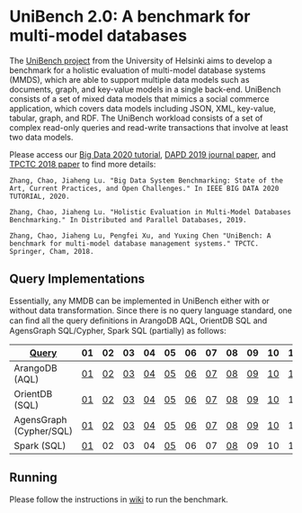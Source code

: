 # UniBench 2.0: A benchmark for multi-model databases
The [UniBench project](https://www.helsinki.fi/en/researchgroups/unified-database-management-systems-udbms/unibench-towards-benchmarking-multi-model-dbms) from the University of Helsinki aims to develop a benchmark for a holistic evaluation of multi-model database systems (MMDS), which are able to support multiple data models such as documents, graph, and key-value models in a single back-end. UniBench consists of a set of mixed data models that mimics a social commerce application, which covers data models including JSON, XML, key-value, tabular,  graph, and RDF. The UniBench workload consists of a set of complex read-only queries and read-write transactions that involve at least two data models.

Please access our [Big Data 2020 tutorial](https://www.helsinki.fi/en/researchgroups/unified-database-management-systems-udbms/ieee-big-data-2020-tutorial), [DAPD 2019 journal paper](http://link.springer.com/article/10.1007/s10619-019-07279-6), and [TPCTC 2018 paper](https://www.cs.helsinki.fi/u/jilu/documents/UniBench.pdf) to find more details:

```
Zhang, Chao, Jiaheng Lu. "Big Data System Benchmarking: State of the Art, Current Practices, and Open Challenges." In IEEE BIG DATA 2020 TUTORIAL, 2020.

Zhang, Chao, Jiaheng Lu. "Holistic Evaluation in Multi-Model Databases Benchmarking." In Distributed and Parallel Databases, 2019.

Zhang, Chao, Jiaheng Lu, Pengfei Xu, and Yuxing Chen "UniBench: A benchmark for multi-model database management systems." TPCTC. Springer, Cham, 2018.
```

## Query Implementations
Essentially, any MMDB can be implemented in UniBench either with or without data transformation. Since there is no query language standard, one can ﬁnd all the query deﬁnitions in ArangoDB AQL, OrientDB SQL and AgensGraph SQL/Cypher, Spark SQL (partially) as follows:

| [Query](https://github.com/HY-UDBMS/UniBench_new/blob/master/src/main/java/MMDB.java)  | 01 | 02 | 03 | 04 | 05 | 06 | 07 | 08 | 09| 10 | 11 | 12 | 13 | 14 | 15 |
| -------------- | --- | --- | --- | --- | --- | --- | --- | --- | --- | --- | --- | --- | --- | --- | --- |
| ArangoDB (AQL) | [01](https://github.com/Rucchao/UniBench_new/blob/master/src/main/java/Arango.java) | [02](https://github.com/Rucchao/UniBench_new/blob/master/src/main/java/Arango.java) | [03](https://github.com/Rucchao/UniBench_new/blob/master/src/main/java/Arango.java) | [04](https://github.com/Rucchao/UniBench_new/blob/master/src/main/java/Arango.java) | [05](https://github.com/Rucchao/UniBench_new/blob/master/src/main/java/Arango.java) | [06](https://github.com/Rucchao/UniBench_new/blob/master/src/main/java/Arango.java) | [07](https://github.com/Rucchao/UniBench_new/blob/master/src/main/java/Arango.java) | [08](https://github.com/Rucchao/UniBench_new/blob/master/src/main/java/Arango.java) | [09](https://github.com/Rucchao/UniBench_new/blob/master/src/main/java/Arango.java) | [10](https://github.com/Rucchao/UniBench_new/blob/master/src/main/java/Arango.java) | [11](https://github.com/Rucchao/UniBench_new/blob/master/src/main/java/Arango.java) | [12](https://github.com/Rucchao/UniBench_new/blob/master/src/main/java/Arango.java) | [13](https://github.com/Rucchao/UniBench_new/blob/master/src/main/java/Arango.java) | [14](https://github.com/Rucchao/UniBench_new/blob/master/src/main/java/Arango.java) | [15](https://github.com/Rucchao/UniBench_new/blob/master/src/main/java/Arango.java) |
| OrientDB (SQL) | [01](https://github.com/Rucchao/UniBench_new/blob/master/src/main/java/OrientDB.java)  | [02](https://github.com/Rucchao/UniBench_new/blob/master/src/main/java/OrientDB.java)  | [03](https://github.com/Rucchao/UniBench_new/blob/master/src/main/java/OrientDB.java)  | [04](https://github.com/Rucchao/UniBench_new/blob/master/src/main/java/OrientDB.java)  | [05](https://github.com/Rucchao/UniBench_new/blob/master/src/main/java/OrientDB.java)  | [06](https://github.com/Rucchao/UniBench_new/blob/master/src/main/java/OrientDB.java)  | [07](https://github.com/Rucchao/UniBench_new/blob/master/src/main/java/OrientDB.java)  | [08](https://github.com/Rucchao/UniBench_new/blob/master/src/main/java/OrientDB.java)  | [09](https://github.com/Rucchao/UniBench_new/blob/master/src/main/java/OrientDB.java)  | [10](https://github.com/Rucchao/UniBench_new/blob/master/src/main/java/OrientDB.java)  |11 | 12 | 13 | 14 | 15 |
| AgensGraph (Cypher/SQL) | [01](https://github.com/Rucchao/UniBench_new/blob/master/src/main/java/AgensGraph.java)  | [02](https://github.com/Rucchao/UniBench_new/blob/master/src/main/java/AgensGraph.java)  | [03](https://github.com/Rucchao/UniBench_new/blob/master/src/main/java/AgensGraph.java)  | [04](https://github.com/Rucchao/UniBench_new/blob/master/src/main/java/AgensGraph.java)  | [05](https://github.com/Rucchao/UniBench_new/blob/master/src/main/java/AgensGraph.java)  | [06](https://github.com/Rucchao/UniBench_new/blob/master/src/main/java/AgensGraph.java)  | [07](https://github.com/Rucchao/UniBench_new/blob/master/src/main/java/AgensGraph.java)  | [08](https://github.com/Rucchao/UniBench_new/blob/master/src/main/java/AgensGraph.java)  | [09](https://github.com/Rucchao/UniBench_new/blob/master/src/main/java/AgensGraph.java)  | [10](https://github.com/Rucchao/UniBench_new/blob/master/src/main/java/AgensGraph.java)  |11 | 12 | 13 | 14 | 15 |
| Spark (SQL)     | [01](https://github.com/Rucchao/UniBench_new/blob/master/src/main/java/Spark.java)  | 02 | 03 | 04 | [05](https://github.com/Rucchao/UniBench_new/blob/master/src/main/java/Spark.java) | 06 | 07 | [08](https://github.com/Rucchao/UniBench_new/blob/master/src/main/java/Spark.java)  | 09  | 10  |11 | 12 | 13 | 14 | 15 |

## Running

Please follow the instructions in [wiki](https://github.com/Rucchao/UniBench_new/wiki) to run the benchmark.
